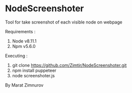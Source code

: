 # NodeScreenshoter
Tool for take screenshot of each visible node on webpage

Requirements :

1. Node v8.11.1
2. Npm v5.6.0

Executing :

1. git clone https://github.com/Zimtir/NodeScreenshoter.git
2. npm install puppeteer
3. node screenshoter.js


By Marat Zimnurov

